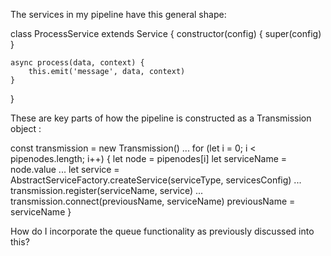 The services in my pipeline have this general shape:

class ProcessService extends Service {
constructor(config) {
super(config)
}

    async process(data, context) {
        this.emit('message', data, context)
    }

}

These are key parts of how the pipeline is constructed as a Transmission object :

const transmission = new Transmission()
...
for (let i = 0; i < pipenodes.length; i++) {
let node = pipenodes[i]
let serviceName = node.value
...
let service = AbstractServiceFactory.createService(serviceType, servicesConfig)
...
transmission.register(serviceName, service)
...
transmission.connect(previousName, serviceName)
previousName = serviceName
}

How do I incorporate the queue functionality as previously discussed into this?
